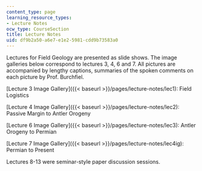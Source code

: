 ```yaml
---
content_type: page
learning_resource_types:
- Lecture Notes
ocw_type: CourseSection
title: Lecture Notes
uid: df9b2a50-a6e7-e1e2-5981-cdd9b73583a0
---
```


Lectures for Field Geology are presented as slide shows. The image galleries below correspond to lectures 3, 4, 6 and 7. All pictures are accompanied by lengthy captions, summaries of the spoken comments on each picture by Prof. Burchfiel.

[Lecture 3 Image Gallery]({{< baseurl >}}/pages/lecture-notes/lec1): Field Logistics

[Lecture 4 Image Gallery]({{< baseurl >}}/pages/lecture-notes/lec2): Passive Margin to Antler Orogeny

[Lecture 6 Image Gallery]({{< baseurl >}}/pages/lecture-notes/lec3): Antler Orogeny to Permian

[Lecture 7 Image Gallery]({{< baseurl >}}/pages/lecture-notes/lec4ig): Permian to Present

Lectures 8-13 were seminar-style paper discussion sessions.